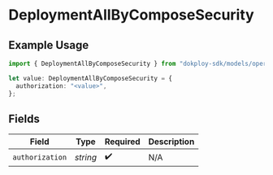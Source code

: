 # DeploymentAllByComposeSecurity

## Example Usage

```typescript
import { DeploymentAllByComposeSecurity } from "dokploy-sdk/models/operations";

let value: DeploymentAllByComposeSecurity = {
  authorization: "<value>",
};
```

## Fields

| Field              | Type               | Required           | Description        |
| ------------------ | ------------------ | ------------------ | ------------------ |
| `authorization`    | *string*           | :heavy_check_mark: | N/A                |